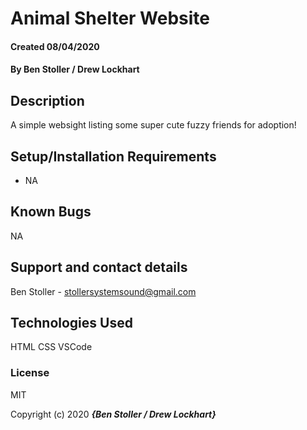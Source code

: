 # Animal Shelter Website

#### Created 08/04/2020

#### By **Ben Stoller / Drew Lockhart**

## Description

A simple websight listing some super cute fuzzy friends for adoption!

## Setup/Installation Requirements

* NA


## Known Bugs

NA

## Support and contact details

Ben Stoller - stollersystemsound@gmail.com

## Technologies Used

HTML
CSS
VSCode

### License

MIT

Copyright (c) 2020 **_{Ben Stoller / Drew Lockhart}_**